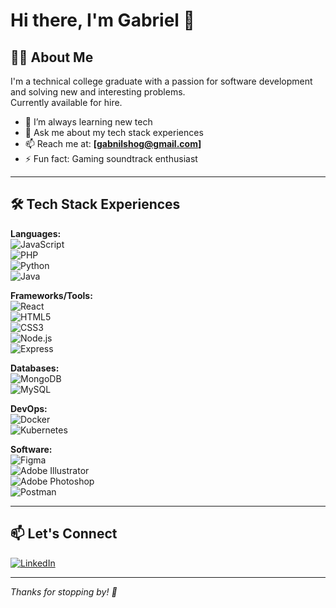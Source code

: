 # Hi there, I'm Gabriel 👋

## 👨‍💻 About Me

I'm a technical college graduate with a passion for software development and solving new and interesting problems.  
Currently available for hire.

- 🌱 I’m always learning new tech 
- 💬 Ask me about my tech stack experiences
- 📫 Reach me at: **[gabnilshog@gmail.com]**
- ⚡ Fun fact: Gaming soundtrack enthusiast

---

## 🛠️ Tech Stack Experiences

**Languages:**  
![JavaScript](https://img.shields.io/badge/-JavaScript-333333?style=flat&logo=javascript)  
![PHP](https://img.shields.io/badge/-PHP-333333?style=flat&logo=php)  
![Python](https://img.shields.io/badge/-Python-333333?style=flat&logo=python)  
![Java](https://img.shields.io/badge/-Java-333333?style=flat&logo=java)

**Frameworks/Tools:**  
![React](https://img.shields.io/badge/-React-333333?style=flat&logo=react)  
![HTML5](https://img.shields.io/badge/-HTML5-333333?style=flat&logo=html5)  
![CSS3](https://img.shields.io/badge/-CSS3-333333?style=flat&logo=css3)  
![Node.js](https://img.shields.io/badge/-Node.js-333333?style=flat&logo=node.js)  
![Express](https://img.shields.io/badge/-Express-333333?style=flat&logo=express)

**Databases:**  
![MongoDB](https://img.shields.io/badge/-MongoDB-333333?style=flat&logo=mongodb)  
![MySQL](https://img.shields.io/badge/-MySQL-333333?style=flat&logo=mysql)

**DevOps:**  
![Docker](https://img.shields.io/badge/-Docker-333333?style=flat&logo=docker)  
![Kubernetes](https://img.shields.io/badge/-Kubernetes-333333?style=flat&logo=kubernetes)

**Software:**  
![Figma](https://img.shields.io/badge/-Figma-333333?style=flat&logo=figma)  
![Adobe Illustrator](https://img.shields.io/badge/-Illustrator-333333?style=flat&logo=adobeillustrator)  
![Adobe Photoshop](https://img.shields.io/badge/-Photoshop-333333?style=flat&logo=adobephotoshop)  
![Postman](https://img.shields.io/badge/-Postman-333333?style=flat&logo=postman)

---

## 📫 Let's Connect

[![LinkedIn](https://img.shields.io/badge/-LinkedIn-0077B5?style=flat&logo=linkedin&logoColor=white)](https://www.linkedin.com/in/yourprofile)

---

*Thanks for stopping by! 👋*
